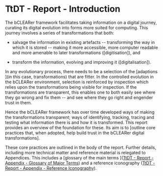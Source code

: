 
# TtDT - Report - Introduction
The bCLEARer framework facilitates taking information on a digital
journey, curating its digital evolution into forms more suited for
computing. This journey involves a series of transformations that both:

-   salvage the information in existing artefacts -- transforming the
    way in which it is stored -- making it more accessible, more
    computer readable and more amenable to later transformations
    ([digitisation]), and

-   transform the information, evolving and improving it
    ([digitalisation]).

In any evolutionary process, there needs to be a selection of the
[adaptions ](in this case,
transformations) that are fitter. In the controlled evolution in the
bCLEARer environment, selection is reinforced by inspection which relies
upon the transformations being visible for inspection. If the
transformations are transparent, this enables one to both easily see
where they go wrong and fix them -- and see where they go right and
engender trust in them.

Hence the bCLEARer framework has over time developed ways of making the
transformations transparent; ways of identifying, tracking, tracing and
testing what information there is and how it is transformed. This report
provides an overview of the foundation for these. Its aim is to [outline
core practices that, when adopted, help build trust in the bCLEARer
digital transformations].

These core practices are outlined in the body of the report. Further
details, including more technical matter and reference material is
relegated to Appendices. This includes a [glossary of the main terms
]([TtDT - Report - Appendix -
Glossary of Major
Terms](../page5780340771 "TtDT - Report - Appendix - Glossary of Major Terms")) and a
reference iconography ([TtDT - Report - Appendix - Reference
Iconography](../page5784010894 "TtDT - Report - Appendix - Reference Iconography")).
